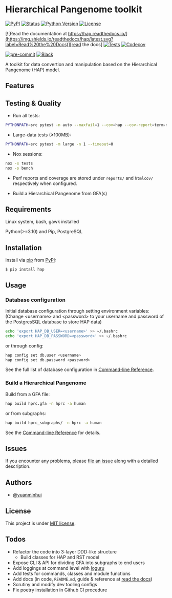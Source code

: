 # Hierarchical Pangenome toolkit

[![PyPI](https://img.shields.io/pypi/v/hap.svg)][pypi_]
[![Status](https://img.shields.io/pypi/status/hap.svg)][status]
[![Python Version](https://img.shields.io/pypi/pyversions/hap)][python version]
[![License](https://img.shields.io/pypi/l/hap)][license]

[![Read the documentation at https://hap.readthedocs.io/](https://img.shields.io/readthedocs/hap/latest.svg?label=Read%20the%20Docs)][read the docs]
[![Tests](https://github.com/yuanminhui/hap/workflows/Tests/badge.svg)][tests]
[![Codecov](https://codecov.io/gh/yuanminhui/hap/branch/main/graph/badge.svg)][codecov]

[![pre-commit](https://img.shields.io/badge/pre--commit-enabled-brightgreen?logo=pre-commit&logoColor=white)][pre-commit]
[![Black](https://img.shields.io/badge/code%20style-black-000000.svg)][black]

A toolkit for data convertion and manipulation based on the Hierarchical Pangenome (HAP) model.

## Features
## Testing & Quality

- Run all tests:

```bash
PYTHONPATH=src pytest -n auto --maxfail=1 --cov=hap --cov-report=term-missing:skip-covered
```

- Large-data tests (≥100MB):

```bash
PYTHONPATH=src pytest -m large -n 1 --timeout=0
```

- Nox sessions:

```bash
nox -s tests
nox -s bench
```

- Perf reports and coverage are stored under `reports/` and `htmlcov/` respectively when configured.


- Build a Hierarchical Pangenome from GFA(s)

## Requirements

Linux system,
bash, gawk installed

Python(>=3.10) and Pip, PostgreSQL

## Installation

Install via [pip] from [PyPI]:

```console
$ pip install hap
```

## Usage
### Database configuration
Initial database configuration through setting environment variables: (Change \<username> and \<password> to your username and password of the PostgresSQL database to store HAP data)
```bash
echo 'export HAP_DB_USER=<username>' >> ~/.bashrc
echo 'export HAP_DB_PASSWORD=<password>' >> ~/.bashrc
```

or through config:
```bash
hap config set db.user <username>
hap config set db.password <password>
```
See the full list of database configuration in [Command-line Reference].

### Build a Hierarchical Pangenome
Build from a GFA file:

```bash
hap build hprc.gfa -n hprc -a human
```

or from subgraphs:

```bash
hap build hprc_subgraphs/ -n hprc -a human
```

See the [Command-line Reference] for details.

## Issues

If you encounter any problems,
please [file an issue] along with a detailed description.

## Authors

- [@yuanminhui](https://www.github.com/yuanminhui)

## License

This project is under [MIT license][license].

## Todos

- Refactor the code into 3-layer DDD-like structure
  - Build classes for HAP and RST model 
- Expose CLI & API for dividing GFA into subgraphs to end users
- Add loggings at command level with [loguru]
- Add tests for commands, classes and module functions
- Add docs (in code, `README.md`, guide & reference at [read the docs])
- Scrutiny and modify dev tooling configs
- Fix poetry installation in Github CI procedure

<!--Links-->

<!--badges-->

[pypi_]: https://pypi.org/project/hap/
[status]: https://pypi.org/project/hap/
[python version]: https://pypi.org/project/hap
[read the docs]: https://hap.readthedocs.io/
[tests]: https://github.com/yuanminhui/hap/actions?workflow=Tests
[codecov]: https://app.codecov.io/gh/yuanminhui/hap
[pre-commit]: https://github.com/pre-commit/pre-commit
[black]: https://github.com/psf/black
[pypi]: https://pypi.org/
[pip]: https://pip.pypa.io/

<!-- github-only -->

[file an issue]: https://github.com/yuanminhui/hap/issues
[license]: https://github.com/yuanminhui/hap/blob/main/LICENSE

<!-- misc -->
[command-line reference]: https://hap.readthedocs.io/en/latest/usage.html
[loguru]: https://github.com/Delgan/loguru